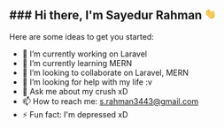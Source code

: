 <h2>### Hi there, I'm Sayedur Rahman <img src="https://raw.githubusercontent.com/ABSphreak/ABSphreak/master/gifs/Hi.gif" height="20px"></h2>

Here are some ideas to get you started:

- 🔭 I’m currently working on Laravel
- 🌱 I’m currently learning MERN
- 👯 I’m looking to collaborate on Laravel, MERN
- 🤔 I’m looking for help with my life :v
- 💬 Ask me about my crush xD
- 📫 How to reach me: s.rahman3443@gmail.com
- ⚡ Fun fact: I'm depressed xD
